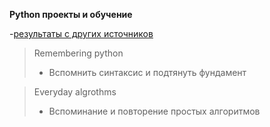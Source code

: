 **Python проекты и обучение**

-[результаты с других источников](https://github.com/Giocatory/Certificates)

> Remembering python
> + Вспомнить синтаксис и подтянуть фундамент

> Everyday algrothms
> + Вспоминание и повторение простых алгоритмов
